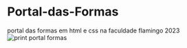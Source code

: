 # Portal-das-Formas
portal das formas em html e css na faculdade flamingo 2023
![print portal formas](https://github.com/LELISC/Portal-das-Formas/assets/105754368/f33ebb54-965c-4323-a690-19ee021e9b04)
